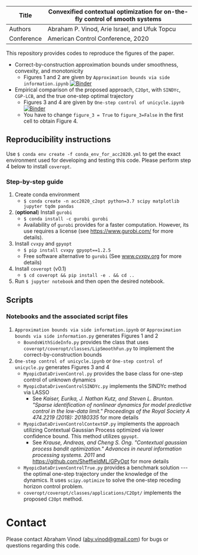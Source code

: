 | Title      | Convexified contextual optimization for on-the-fly control of smooth systems                 |
|------------|----------------------------------------------------------------------------------------------|
| Authors    | Abraham P. Vinod, Arie Israel, and Ufuk Topcu                                                |
| Conference | American Control Conference, 2020                                                            |

This repository provides codes to reproduce the figures of the paper.
- Correct-by-construction approximation bounds under
  smoothness, convexity, and monotonicity
    - Figures 1 and 2 are given by `Approximation bounds via side information.ipynb` 
    [![Binder](https://mybinder.org/badge_logo.svg)](https://mybinder.org/v2/gh/abyvinod/ACC2020_C2Opt/master?filepath=Approximation%20bounds%20via%20side%20information.ipynb)
- Empirical comparison of the proposed approach, `C2Opt`,
  with `SINDYc`, `CGP-LCB`, and the true one-step optimal
  trajectory
    - Figures 3 and 4 are given by `One-step control of
      unicycle.ipynb` [![Binder](https://mybinder.org/badge_logo.svg)](https://mybinder.org/v2/gh/abyvinod/ACC2020_C2Opt/master?filepath=One-step%20control%20of%20unicycle.ipynb)
    - You have to change `figure_3 = True` to `figure_3=False` in the 
    first cell to obtain Figure 4.

## Reproducibility instructions

Use `$ conda env create -f conda_env_for_acc2020.yml` to get the exact
environment used for developing and testing this code. Please perform step 4
below to install `coveropt`.

### Step-by-step guide

1. Create conda environment
    - `$ conda create -n acc2020_c2opt python=3.7 scipy matplotlib 
    jupyter tqdm pandas`
1. (**optional**) Install `gurobi`
    - `$ conda install -c gurobi gurobi`
    - Availability of `gurobi` provides for a faster
      computation. However, its use requires a license (see
      https://www.gurobi.com/ for more details). 
1. Install `cvxpy` and `gpyopt`
    - `$ pip install cvxpy gpyopt==1.2.5`
    - Free software alternative to `gurobi` (See www.cvxpy.org 
      for more details)
1. Install `coveropt` (v0.1)
    - `$ cd coveropt && pip install -e . && cd ..`
1. Run `$ jupyter notebook` and then open the desired
   notebook.

## Scripts

### Notebooks and the associated script files

1. `Approximation bounds via side
   information.ipynb` or `Approximation bounds via side
   information.py` generates Figures 1 and 2
    - `BoundsWithSideInfo.py` provides the class that uses
      `coveropt/coveropt/classes/LipSmoothFun.py` to implement
      the correct-by-construction bounds
1. `One-step control of unicycle.ipynb` or `One-step control of
   unicycle.py` generates Figures 3 and 4
    - `MyopicDataDrivenControl.py` provides the base class
      for one-step control of unknown dynamics
    - `MyopicDataDrivenControlSINDYc.py` implements the
      SINDYc method via LASSO 
      - See *Kaiser, Eurika, J.  Nathan Kutz, and Steven L.
        Brunton. "Sparse identification of nonlinear
        dynamics for model predictive control in the
        low-data limit." Proceedings of the Royal Society A
        474.2219 (2018): 20180335* for more details
    - `MyopicDataDrivenControlContextGP.py` implements the
      approach utilizing Contextual Gaussian Process
      optimized via lower confidence bound. This method
      utilizes `gpyopt`.
      - See *Krause, Andreas, and Cheng S. Ong. "Contextual
        gaussian process bandit optimization." Advances in
        neural information processing systems. 2011* and
        https://github.com/SheffieldML/GPyOpt for more
        details
    - `MyopicDataDrivenControlTrue.py` provides a benchmark
      solution --- the optimal one-step trajectory under the
      knowledge of the dynamics. It uses `scipy.optimize` to
      solve the one-step receding horizon control problem.
    - `coveropt/coveropt/classes/applications/C2Opt/` implements
      the proposed `C2Opt` method.

# Contact 

Please contact Abraham Vinod (aby.vinod@gmail.com) for bugs
or questions regarding this code.
